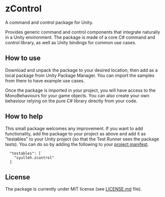 # zControl
A command and control package for Unity.

Provides generic command and control components that integrate naturally in a Unity environment. The package is made of a core C# command and control library, as well as Unity bindings for common use cases.

## How to use
Download and unpack the package to your desired location, then add as a local package from Unity Package Manager. You can import the samples from there to have example use cases.

Once the package is imported in your project, you will have access to the MonoBehaviours for your game objects. You can also create your own behaviour relying on the pure C# library directly from your code.

## How to help
This small package welcomes any improvement. If you want to add functionality, add the package to your project as above and add it as "testables" to your Unity project (so that the Test Runner sees the package tests). You can do so by adding the following to your [project manifest](https://docs.unity3d.com/Manual/upm-manifestPrj.html).
```
  "testables": [
    "syulleh.zcontrol"
  ]
```
## License
The package is currently under MIT license (see [LICENSE.md](LICENSE.md) file).
